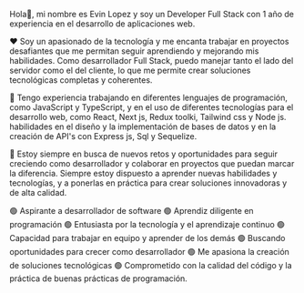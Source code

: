Hola👋, mi nombre es Evin Lopez y soy un Developer Full Stack con 1 año de experiencia en el desarrollo de aplicaciones web. 

❤️ Soy un apasionado de la tecnología y me encanta trabajar en proyectos desafiantes que me permitan seguir aprendiendo y mejorando mis habilidades. Como desarrollador Full Stack, puedo manejar tanto el lado del servidor como el del cliente, lo que me permite crear soluciones tecnológicas completas y coherentes.

💼 Tengo experiencia trabajando en diferentes lenguajes de programación, como JavaScript y TypeScript, y en el uso de diferentes tecnologías para el desarrollo web, como React, Next js, Redux toolki, Tailwind css y Node js.  habilidades en el diseño y la implementación de bases de datos y en la creación de API's con Express js, Sql y Sequelize. 

🎯 Estoy siempre en busca de nuevos retos y oportunidades para seguir creciendo como desarrollador y colaborar en proyectos que puedan marcar la diferencia. Siempre estoy dispuesto a aprender nuevas habilidades y tecnologías, y a ponerlas en práctica para crear soluciones innovadoras y de alta calidad.

 🟢 Aspirante a desarrollador de software 
 🟢 Aprendiz diligente en programación 
 🟢 Entusiasta por la tecnología y el aprendizaje continuo
 🟢 Capacidad para trabajar en equipo y aprender de los demás
 🟢 Buscando oportunidades para crecer como desarrollador
 🟢 Me apasiona la creación de soluciones tecnológicas
 🟢 Comprometido con la calidad del código y la práctica de buenas prácticas de programación.
